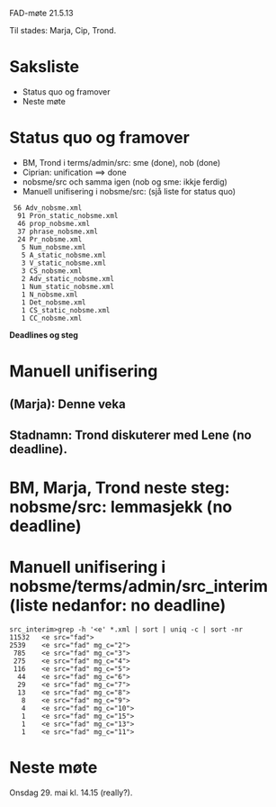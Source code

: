 



FAD-møte 21.5.13


Til stades: Marja, Cip, Trond.


# Saksliste
* Status quo og framover
* Neste møte




#  Status quo og framover


* BM, Trond i terms/admin/src: sme (done), nob (done)
* Ciprian: unification ==> done
* nobsme/src och samma igen (nob og sme: ikkje ferdig)
* Manuell unifisering i nobsme/src: (sjå liste for status quo)


```
 56 Adv_nobsme.xml
  91 Pron_static_nobsme.xml
  46 prop_nobsme.xml
  37 phrase_nobsme.xml
  24 Pr_nobsme.xml
   5 Num_nobsme.xml
   5 A_static_nobsme.xml
   3 V_static_nobsme.xml
   3 CS_nobsme.xml
   2 Adv_static_nobsme.xml
   1 Num_static_nobsme.xml
   1 N_nobsme.xml
   1 Det_nobsme.xml
   1 CS_static_nobsme.xml
   1 CC_nobsme.xml
```     

  
**Deadlines og steg**


# Manuell unifisering 
## (Marja): Denne veka
## Stadnamn: Trond diskuterer med Lene (no deadline).
# BM, Marja, Trond neste steg: nobsme/src: lemmasjekk (no deadline)
# Manuell unifisering i nobsme/terms/admin/src_interim (liste nedanfor: no deadline)


```
src_interim>grep -h '<e' *.xml | sort | uniq -c | sort -nr 
11532   <e src="fad">
2539    <e src="fad" mg_c="2">
 785    <e src="fad" mg_c="3">
 275    <e src="fad" mg_c="4">
 116    <e src="fad" mg_c="5">
  44    <e src="fad" mg_c="6">
  29    <e src="fad" mg_c="7">
  13    <e src="fad" mg_c="8">
   8    <e src="fad" mg_c="9">
   4    <e src="fad" mg_c="10">
   1    <e src="fad" mg_c="15">
   1    <e src="fad" mg_c="13">
   1    <e src="fad" mg_c="11">
```




# Neste møte


Onsdag 29. mai kl. 14.15 (really?).




